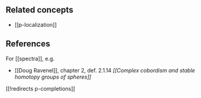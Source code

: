 

## Related concepts

* [[p-localization]]

## References

For [[spectra]], e.g.

* [[Doug Ravenel]], chapter 2, def. 2.1.14 _[[Complex cobordism and stable homotopy groups of spheres]]_

[[!redirects p-completions]]

